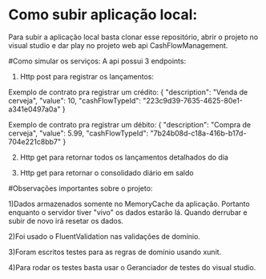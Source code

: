 # Como subir aplicação local:
Para subir a aplicação local basta clonar esse repositório, abrir o projeto no visual studio e dar play no projeto web api CashFlowManagement.

#Como simular os serviços:
A api possui 3 endpoints:

1) Http post para registrar os lançamentos:

Exemplo de contrato pra registrar um crédito:
{
  "description": "Venda de cerveja",
  "value": 10,
  "cashFlowTypeId": "223c9d39-7635-4625-80e1-a341e0497a0a"
}

Exemplo de contrato pra registrar um débito:
{
  "description": "Compra de cerveja",
  "value": 5.99,
  "cashFlowTypeId": "7b24b08d-c18a-416b-b17d-704e221c8bb7"
}

2) Http get para retornar todos os lançamentos detalhados do dia

3) Http get para retornar o consolidado diário em saldo


#Observações importantes sobre o projeto:

1)Dados armazenados somente no MemoryCache da aplicação. Portanto enquanto o servidor tiver "vivo" os dados estarão lá. Quando derrubar e subir de novo irá resetar os dados.

2)Foi usado o FluentValidation nas validações de domínio.

3)Foram escritos testes para as regras de domínio usando xunit.

4)Para rodar os testes basta usar o Geranciador de testes do visual studio.
